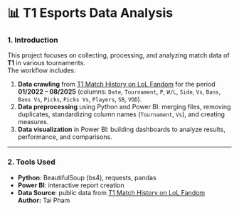 # 📊 T1 Esports Data Analysis

### 1. Introduction
This project focuses on collecting, processing, and analyzing match data of **T1** in various tournaments.  
The workflow includes:  
1. **Data crawling** from [T1 Match History on LoL Fandom](https://lol.fandom.com/wiki/T1/Match_History) for the period **01/2022 – 08/2025** (columns: `Date`, `Tournament`, `P`, `W/L`, `Side`, `Vs`, `Bans`, `Bans Vs`, `Picks`, `Picks Vs`, `Players`, `SB`, `VOD`).  
2. **Data preprocessing** using Python and Power BI: merging files, removing duplicates, standardizing column names (`Tournament`, `Vs`), and creating measures.  
3. **Data visualization** in Power BI: building dashboards to analyze results, performance, and comparisons.

---

### 2. Tools Used
- **Python**: BeautifulSoup (bs4), requests, pandas  
- **Power BI**: interactive report creation  
- **Data Source**: public data from [T1 Match History on LoL Fandom](https://lol.fandom.com/wiki/T1/Match_History)  
**Author:** Tai Pham
